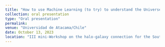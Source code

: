 ```yaml
---
title: "How to use Machine Learning (to try) to understand the Universe"
collection: oral presentation
type: "Oral presentation"
permalink:
venue: "Universidad de Atacama/Chile"
date: October 13, 2023
location: "III mini-Workshop on the halo-galaxy connection for the South American community"
---
```

